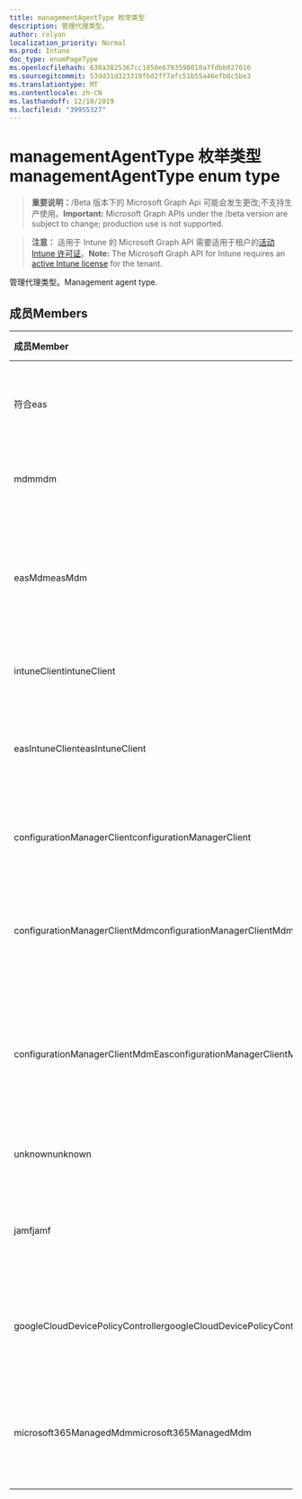 ```yaml
---
title: managementAgentType 枚举类型
description: 管理代理类型。
author: rolyon
localization_priority: Normal
ms.prod: Intune
doc_type: enumPageType
ms.openlocfilehash: 630a3825367cc1850e6793598010a7fdbb027016
ms.sourcegitcommit: 53dd31d323319fbd2ff7afc51b55a46efb8c5be3
ms.translationtype: MT
ms.contentlocale: zh-CN
ms.lasthandoff: 12/10/2019
ms.locfileid: "39955327"
---
```

# <a name="managementagenttype-enum-type"></a><span data-ttu-id="ade2c-103">managementAgentType 枚举类型</span><span class="sxs-lookup"><span data-stu-id="ade2c-103">managementAgentType enum type</span></span>

> <span data-ttu-id="ade2c-104">**重要说明：**/Beta 版本下的 Microsoft Graph Api 可能会发生更改;不支持生产使用。</span><span class="sxs-lookup"><span data-stu-id="ade2c-104">**Important:** Microsoft Graph APIs under the /beta version are subject to change; production use is not supported.</span></span>

> <span data-ttu-id="ade2c-105">**注意：** 适用于 Intune 的 Microsoft Graph API 需要适用于租户的[活动 Intune 许可证](https://go.microsoft.com/fwlink/?linkid=839381)。</span><span class="sxs-lookup"><span data-stu-id="ade2c-105">**Note:** The Microsoft Graph API for Intune requires an [active Intune license](https://go.microsoft.com/fwlink/?linkid=839381) for the tenant.</span></span>

<span data-ttu-id="ade2c-106">管理代理类型。</span><span class="sxs-lookup"><span data-stu-id="ade2c-106">Management agent type.</span></span>

## <a name="members"></a><span data-ttu-id="ade2c-107">成员</span><span class="sxs-lookup"><span data-stu-id="ade2c-107">Members</span></span>
|<span data-ttu-id="ade2c-108">成员</span><span class="sxs-lookup"><span data-stu-id="ade2c-108">Member</span></span>|<span data-ttu-id="ade2c-109">值</span><span class="sxs-lookup"><span data-stu-id="ade2c-109">Value</span></span>|<span data-ttu-id="ade2c-110">说明</span><span class="sxs-lookup"><span data-stu-id="ade2c-110">Description</span></span>|
|:---|:---|:---|
|<span data-ttu-id="ade2c-111">符合</span><span class="sxs-lookup"><span data-stu-id="ade2c-111">eas</span></span>|<span data-ttu-id="ade2c-112">1</span><span class="sxs-lookup"><span data-stu-id="ade2c-112">1</span></span>|<span data-ttu-id="ade2c-113">设备由 Exchange server 管理。</span><span class="sxs-lookup"><span data-stu-id="ade2c-113">The device is managed by Exchange server.</span></span>|
|<span data-ttu-id="ade2c-114">mdm</span><span class="sxs-lookup"><span data-stu-id="ade2c-114">mdm</span></span>|<span data-ttu-id="ade2c-115">双面</span><span class="sxs-lookup"><span data-stu-id="ade2c-115">2</span></span>|<span data-ttu-id="ade2c-116">设备由 Intune MDM 管理。</span><span class="sxs-lookup"><span data-stu-id="ade2c-116">The device is managed by Intune MDM.</span></span>|
|<span data-ttu-id="ade2c-117">easMdm</span><span class="sxs-lookup"><span data-stu-id="ade2c-117">easMdm</span></span>|<span data-ttu-id="ade2c-118">第三章</span><span class="sxs-lookup"><span data-stu-id="ade2c-118">3</span></span>|<span data-ttu-id="ade2c-119">设备由 Exchange server 和 Intune MDM 管理。</span><span class="sxs-lookup"><span data-stu-id="ade2c-119">The device is managed by both Exchange server and Intune MDM.</span></span>|
|<span data-ttu-id="ade2c-120">intuneClient</span><span class="sxs-lookup"><span data-stu-id="ade2c-120">intuneClient</span></span>|<span data-ttu-id="ade2c-121">4 </span><span class="sxs-lookup"><span data-stu-id="ade2c-121">4</span></span>|<span data-ttu-id="ade2c-122">Intune 客户端托管。</span><span class="sxs-lookup"><span data-stu-id="ade2c-122">Intune client managed.</span></span>|
|<span data-ttu-id="ade2c-123">easIntuneClient</span><span class="sxs-lookup"><span data-stu-id="ade2c-123">easIntuneClient</span></span>|<span data-ttu-id="ade2c-124">5 </span><span class="sxs-lookup"><span data-stu-id="ade2c-124">5</span></span>|<span data-ttu-id="ade2c-125">设备为 EAS 和 Intune 客户端双重托管。</span><span class="sxs-lookup"><span data-stu-id="ade2c-125">The device is EAS and Intune client dual managed.</span></span>|
|<span data-ttu-id="ade2c-126">configurationManagerClient</span><span class="sxs-lookup"><span data-stu-id="ade2c-126">configurationManagerClient</span></span>|<span data-ttu-id="ade2c-127">8 </span><span class="sxs-lookup"><span data-stu-id="ade2c-127">8</span></span>|<span data-ttu-id="ade2c-128">设备由配置管理器管理。</span><span class="sxs-lookup"><span data-stu-id="ade2c-128">The device is managed by Configuration Manager.</span></span>|
|<span data-ttu-id="ade2c-129">configurationManagerClientMdm</span><span class="sxs-lookup"><span data-stu-id="ade2c-129">configurationManagerClientMdm</span></span>|<span data-ttu-id="ade2c-130">10 </span><span class="sxs-lookup"><span data-stu-id="ade2c-130">10</span></span>|<span data-ttu-id="ade2c-131">设备由 Configuration Manager 和 MDM 管理。</span><span class="sxs-lookup"><span data-stu-id="ade2c-131">The device is managed by Configuration Manager and MDM.</span></span>|
|<span data-ttu-id="ade2c-132">configurationManagerClientMdmEas</span><span class="sxs-lookup"><span data-stu-id="ade2c-132">configurationManagerClientMdmEas</span></span>|<span data-ttu-id="ade2c-133">11x17</span><span class="sxs-lookup"><span data-stu-id="ade2c-133">11</span></span>|<span data-ttu-id="ade2c-134">设备由 Configuration Manager、MDM 和 Eas 管理。</span><span class="sxs-lookup"><span data-stu-id="ade2c-134">The device is managed by Configuration Manager, MDM and Eas.</span></span>|
|<span data-ttu-id="ade2c-135">unknown</span><span class="sxs-lookup"><span data-stu-id="ade2c-135">unknown</span></span>|<span data-ttu-id="ade2c-136">16 </span><span class="sxs-lookup"><span data-stu-id="ade2c-136">16</span></span>|<span data-ttu-id="ade2c-137">未知的管理代理类型。</span><span class="sxs-lookup"><span data-stu-id="ade2c-137">Unknown management agent type.</span></span>|
|<span data-ttu-id="ade2c-138">jamf</span><span class="sxs-lookup"><span data-stu-id="ade2c-138">jamf</span></span>|<span data-ttu-id="ade2c-139">32</span><span class="sxs-lookup"><span data-stu-id="ade2c-139">32</span></span>|<span data-ttu-id="ade2c-140">设备属性是从 Jamf 中提取的。</span><span class="sxs-lookup"><span data-stu-id="ade2c-140">The device attributes are fetched from Jamf.</span></span>|
|<span data-ttu-id="ade2c-141">googleCloudDevicePolicyController</span><span class="sxs-lookup"><span data-stu-id="ade2c-141">googleCloudDevicePolicyController</span></span>|<span data-ttu-id="ade2c-142">64</span><span class="sxs-lookup"><span data-stu-id="ade2c-142">64</span></span>|<span data-ttu-id="ade2c-143">设备由 Google 的 CloudDPC 管理。</span><span class="sxs-lookup"><span data-stu-id="ade2c-143">The device is managed by Google's CloudDPC.</span></span>|
|<span data-ttu-id="ade2c-144">microsoft365ManagedMdm</span><span class="sxs-lookup"><span data-stu-id="ade2c-144">microsoft365ManagedMdm</span></span>|<span data-ttu-id="ade2c-145">258</span><span class="sxs-lookup"><span data-stu-id="ade2c-145">258</span></span>|<span data-ttu-id="ade2c-146">此设备由 Microsoft 365 到 Intune 管理。</span><span class="sxs-lookup"><span data-stu-id="ade2c-146">This device is managed by Microsoft 365 through Intune.</span></span>|



